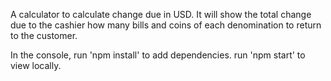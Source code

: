 A calculator to calculate change due in USD. 
It will show the total change due to the cashier how many bills and coins of each denomination to return to the customer.

In the console, run 'npm install' to add dependencies.
run 'npm start' to view locally.
